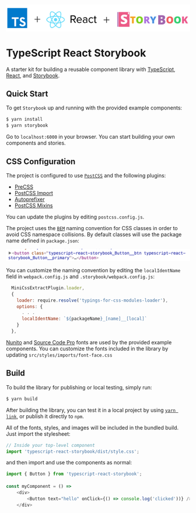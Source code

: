 
![logo](./assets/logo.png)

# TypeScript React Storybook

A starter kit for building a reusable component library with [TypeScript](http://www.typescriptlang.org/), [React](https://reactjs.org/), and [Storybook](https://storybook.js.org/).

## Quick Start

To get `Storybook` up and running with the provided example components:

```bash
$ yarn install
$ yarn storybook
```
Go to `localhost:6000` in your browser.  You can start building your own components and stories.

## CSS Configuration

The project is configured to use [`PostCSS`](https://github.com/postcss/postcss) and the following plugins:

 - [PreCSS](https://github.com/jonathantneal/precss)
 - [PostCSS Import](https://github.com/postcss/postcss-import)
 - [Autoprefixer](https://github.com/postcss/autoprefixer)
 - [PostCSS Mixins](https://github.com/postcss/postcss-mixins)

You can update the plugins by editing `postcss.config.js`.

The project uses the [`BEM`](http://getbem.com/naming/) naming convention for CSS classes in order to avoid CSS namespace collisions.  By default classes will use the package name defined in `package.json`:

![bem](./assets/bem.png)

You can customize the naming convention by editing the `localIdentName` field in `webpack.config.js` and `.storybook/webpack.config.js`:
```javascript
  MiniCssExtractPlugin.loader,
  {
    loader: require.resolve('typings-for-css-modules-loader'),
    options: {
      . . .
      localIdentName: `${packageName}_[name]__[local]`
    }
  },
```

[Nunito](https://fonts.google.com/specimen/Nunito) and [Source Code Pro](https://fonts.google.com/specimen/Source+Code+Pro) fonts are used by the provided example components.  You can customize the fonts included in the library by updating `src/styles/imports/font-face.css`


## Build

To build the library for publishing or local testing, simply run:
```bash
$ yarn build
```

After building the library, you can test it in a local project by using [`yarn link`](https://yarnpkg.com/lang/en/docs/cli/link/), or publish it directly to `npm`.

All of the fonts, styles, and images will be included in the bundled build. Just import the stylesheet:
```javascript
// Inside your top-level component
import 'typescript-react-storybook/dist/style.css';
```
and then import and use the components as normal:

```javascript
import { Button } from 'typescript-react-storybook';

const myComponent = () =>
	<div>
		<Button text="hello" onClick={() => console.log('clicked'))} />
	</div>

```

